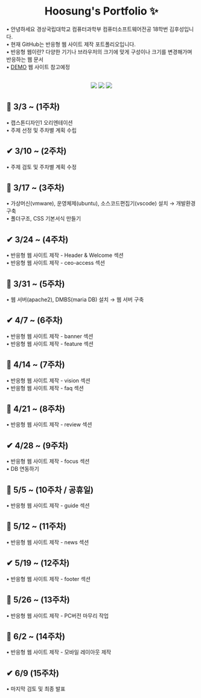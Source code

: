 <p align="center">
  <h1 align="center"> Hoosung's Portfolio ✨</h1>

  <p align="left">
  • 안녕하세요 경상국립대학교 컴퓨터과학부 컴퓨터소프트웨어전공 18학번 김후성입니다. <br/>
  • 현재 GitHub는 반응형 웹 사이트 제작 포트폴리오입니다. <br/> 
  • 반응형 웹이란? 다양한 기기나 브라우저의 크기에 맞게 구성이나 크기를 변경해가며 반응하는 웹 문서 <br/>
  • <a href="https://congchu.github.io/web-porfolio/">DEMO</a> 웹 사이트 참고예정 <br/>
  
  <p align="center">
    <br/>
    <img src="https://img.shields.io/badge/-HTML5-05122A?style=flat&logo=HTML5&logoColor=FF4040"/>
    <img src="https://img.shields.io/badge/-CSS3-05122A?style=flat&logo=CSS3&logoColor=3D567C"/>
    <img src="https://img.shields.io/badge/-JavaScript-05122A?style=flat&logo=JavaScript&logoColor=FFFF99"/>
 
  <br/>
  
<p align="center">
  <h2 align="left"> 🚩 3/3 ~ (1주차) </h2>
  <p align="left">
  • 캡스톤디자인1 오리엔테이션<br/>
  • 주제 선정 및 주차별 계획 수립<br/> 
  
<p align="center">
  <h2 align="left"> ✔ 3/10 ~ (2주차) </h2>
  <p align="left">
  • 주제 검토 및 주차별 계획 수정<br/>
  
<p align="center">
  <h2 align="left"> 🚩 3/17 ~ (3주차) </h2>
  <p align="left">
  • 가상머신(vmware), 운영체제(ubuntu), 소스코드편집기(vscode) 설치 → 개발환경 구축<br/>
  • 폴더구조, CSS 기본서식 만들기<br/>
  
<p align="center">
  <h2 align="left"> ✔ 3/24 ~ (4주차) </h2>
  <p align="left">
  • 반응형 웹 사이트 제작 - Header & Welcome 섹션<br/>
  • 반응형 웹 사이트 제작 - ceo-access 섹션<br/>
  
<p align="center">
  <h2 align="left"> 🚩 3/31 ~ (5주차) </h2>  
  <p align="left">
  • 웹 서버(apache2), DMBS(maria DB) 설치 → 웹 서버 구축<br/>
  
  
<p align="center">
  <h2 align="left"> ✔ 4/7 ~ (6주차) </h2>  
  <p align="left">
  • 반응형 웹 사이트 제작 - banner 섹션<br/>
  • 반응형 웹 사이트 제작 - feature 섹션<br/>
  
  
<p align="center">
  <h2 align="left"> 🚩 4/14 ~ (7주차) </h2>  
  <p align="left">
  • 반응형 웹 사이트 제작 - vision 섹션<br/>
  • 반응형 웹 사이트 제작 - faq 섹션<br/>
  
<p align="center">
  <h2 align="left"> 🚩 4/21 ~ (8주차) </h2>  
  <p align="left">
  • 반응형 웹 사이트 제작 - review 섹션<br/>
  
<p align="center">
  <h2 align="left"> ✔ 4/28 ~ (9주차) </h2>  
  <p align="left">
  • 반응형 웹 사이트 제작 - focus 섹션<br/>
  • DB 연동하기<br/>
  
<p align="center">
  <h2 align="left"> 🚩 5/5 ~ (10주차 / 공휴일) </h2>  
  <p align="left">
  • 반응형 웹 사이트 제작 - guide 섹션<br/>
  
<p align="center">
  <h2 align="left"> 🚩 5/12 ~ (11주차) </h2>  
  <p align="left">
  • 반응형 웹 사이트 제작 - news 섹션<br/>
  
<p align="center">
  <h2 align="left"> ✔ 5/19 ~ (12주차) </h2>  
  <p align="left">
  • 반응형 웹 사이트 제작 - footer 섹션<br/>
  
<p align="center">
  <h2 align="left"> 🚩 5/26 ~ (13주차) </h2>  
  <p align="left">
  • 반응형 웹 사이트 제작 - PC버전 마무리 작업<br/>
  
<p align="center">
  <h2 align="left"> 🚩 6/2 ~ (14주차) </h2>  
  <p align="left">
  • 반응형 웹 사이트 제작 - 모바일 레이아웃 제작<br/>
  
<p align="center">
  <h2 align="left"> ✔ 6/9 (15주차) </h2>  
  <p align="left">
  • 마지막 검토 및 최종 발표<br/>

